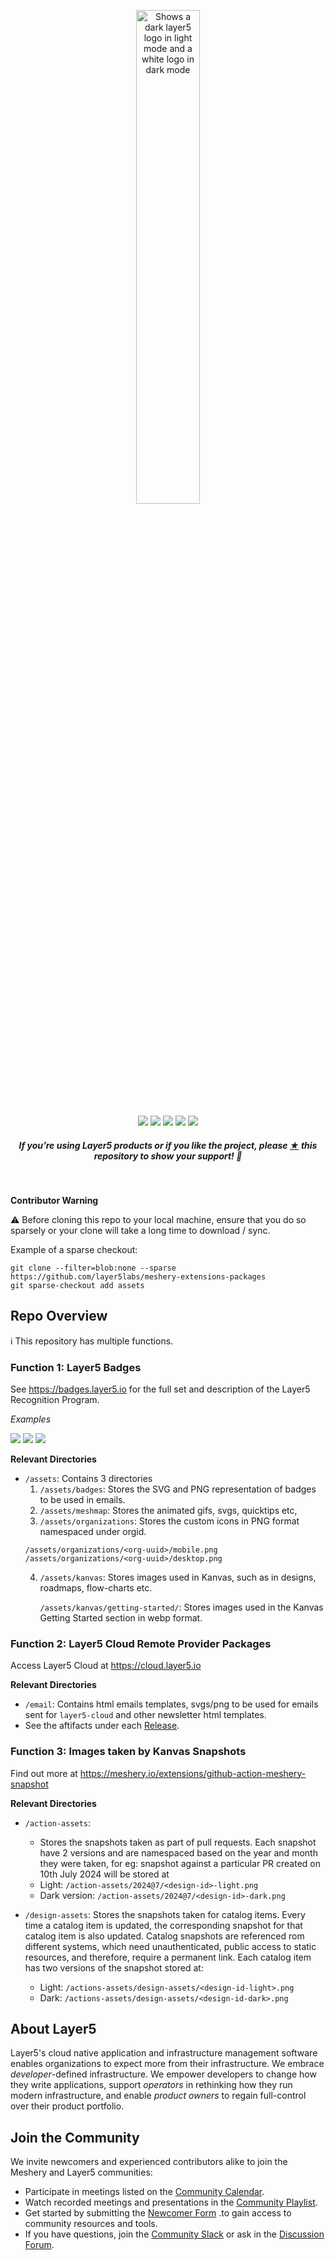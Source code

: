 <p style="text-align:center;" align="center">
      <picture align="center">
         <source media="(prefers-color-scheme: dark)" srcset="https://raw.githubusercontent.com/layer5labs/meshery-extensions-packages/master/.github/assets/images/layer5/layer5-light-no-trim.svg" />
         <source media="(prefers-color-scheme: light)" srcset="https://raw.githubusercontent.com/layer5labs/meshery-extensions-packages/master/.github/assets/images/layer5/layer5-no-trim.svg" />
         <img align="center" src="https://raw.githubusercontent.com/layer5labs/meshery-extensions-packages/master/.github/assets/images/layer5/layer5-no-trim.svg" alt="Shows a dark layer5 logo in light mode and a white logo in dark mode" width="45%"/>
      </picture>
</p>

<p align="center">
<a href="https://github.com/layer5io/layer5" alt="GitHub contributors">
<img src="https://img.shields.io/github/contributors/layer5io/layer5.svg" /></a>
<a href="https://github.com/issues?q=is%3Aopen+is%3Aissue+archived%3Afalse+(org%3Alayer5io+OR+org%3Ameshery+OR+org%3Alayer5labs+OR+org%3Aservice-mesh-performance+OR+org%3Aservice-mesh-patterns+OR+org%3Ameshery-extensions)+label%3A%22help+wanted%22" alt="Help wanted GitHub issues">
<img src="https://img.shields.io/github/issues/layer5io/layer5/help%20wanted.svg?color=%23DDDD00" /></a>
<a href="https://slack.layer5.io" alt="Slack">
<img src="https://img.shields.io/badge/Slack-@layer5.svg?logo=slack" /></a>
<a href="https://twitter.com/layer5" alt="Twitter Follow">
<img src="https://img.shields.io/twitter/follow/layer5.svg?label=Follow+Layer5&style=social" /></a>
<a href="https://github.com/layer5io/layer5" alt="License">
<img src="https://img.shields.io/github/license/layer5io/layer5.svg" /></a>
</p>

<h5><p align="center"><i>If you’re using Layer5 products or if you like the project, please <a href="https://github.com/layer5io/layer5/stargazers">★</a> this repository to show your support! 🤩</i></p></h5>

<br />

**Contributor Warning**

⚠️ Before cloning this repo to your local machine, ensure that you do so sparsely or your clone will take a long time to download / sync.

Example of a sparse checkout:
```
git clone --filter=blob:none --sparse https://github.com/layer5labs/meshery-extensions-packages
git sparse-checkout add assets
```


## Repo Overview

ℹ️ This repository has multiple functions.

### Function 1: Layer5 Badges

See https://badges.layer5.io for the full set and description of the Layer5 Recognition Program.

*Examples*

[![](https://raw.githubusercontent.com/layer5labs/meshery-extensions-packages/master/assets/badges/meshmap/meshmap.svg)](https://cloud.layer5.io/user/090e7114-509a-4046-81f1-9c5fb8daf724?tab=badges) [![](https://raw.githubusercontent.com/layer5labs/meshery-extensions-packages/master/assets/badges/meshery-operator/meshery-operator.svg)](https://cloud.layer5.io/user/090e7114-509a-4046-81f1-9c5fb8daf724?tab=badges) [![](https://raw.githubusercontent.com/layer5labs/meshery-extensions-packages/master/assets/badges/docker-extension/docker-extension.svg)](https://cloud.layer5.io/user/090e7114-509a-4046-81f1-9c5fb8daf724?tab=badges)
<!---

![](https://raw.githubusercontent.com/layer5labs/meshery-extensions-packages/master/assets/badges/first-share/first-share.svg)
![](https://raw.githubusercontent.com/layer5labs/meshery-extensions-packages/master/assets/badges/first-log-streaming-session/first-log-streaming-session.svg)
 [![](https://raw.githubusercontent.com/layer5labs/meshery-extensions-packages/master/assets/badges/bring-a-buddy/bring-a-buddy.svg)](https://cloud.layer5.io/user/090e7114-509a-4046-81f1-9c5fb8daf724?tab=badges) 
[![](https://raw.githubusercontent.com/layer5labs/meshery-extensions-packages/master/assets/badges/first-application/first-application.svg)](https://cloud.layer5.io/user/090e7114-509a-4046-81f1-9c5fb8daf724?tab=badges) 
-->

**Relevant Directories**

- `/assets`: Contains 3 directories
    1. `/assets/badges`: Stores the SVG and PNG representation of badges to be used in emails.
    1. `/assets/meshmap`: Stores the animated gifs, svgs, quicktips etc,
    1. `/assets/organizations`: Stores the custom icons in PNG format namespaced under orgid.
    ```
    /assets/organizations/<org-uuid>/mobile.png
    /assets/organizations/<org-uuid>/desktop.png
    ```
    4. `/assets/kanvas`: Stores images used in Kanvas, such as in designs, roadmaps, flow-charts etc.

        `/assets/kanvas/getting-started/`: Stores images used in the Kanvas Getting Started section in webp format.
    

### Function 2: Layer5 Cloud Remote Provider Packages
Access Layer5 Cloud at https://cloud.layer5.io 

**Relevant Directories**
- `/email`: Contains html emails templates, svgs/png to be used for emails sent for `layer5-cloud` and other newsletter html templates.
- See the aftifacts under each [Release](https://github.com/layer5labs/meshery-extensions-packages/releases).

### Function 3: Images taken by Kanvas Snapshots
Find out more at https://meshery.io/extensions/github-action-meshery-snapshot

**Relevant Directories**
- `/action-assets`: 
    - Stores the snapshots taken as part of pull requests. Each snapshot have 2 versions and are namespaced based on the year and month they were taken, for eg: snapshot against a particular PR created on 10th July 2024 will be stored at
    - Light: `/action-assets/2024@7/<design-id>-light.png` 
    - Dark version: `/action-assets/2024@7/<design-id>-dark.png`

- `/design-assets`: Stores the snapshots taken for catalog items. Every time a catalog item is updated, the corresponding snapshot for that catalog item is also updated. Catalog snapshots are referenced rom different systems, which need unauthenticated, public access to static resources, and therefore, require a permanent link. Each catalog item has two versions of the snapshot stored at:
    - Light: `/actions-assets/design-assets/<design-id-light>.png`
    - Dark: `/actions-assets/design-assets/<design-id-dark>.png`


## About Layer5

Layer5's cloud native application and infrastructure management software enables organizations to expect more from their infrastructure. We embrace _developer_-defined infrastructure. We empower developers to change how they write applications, support _operators_ in rethinking how they run modern infrastructure, and enable _product owners_ to regain full-control over their product portfolio.


## Join the Community
We invite newcomers and experienced contributors alike to join the Meshery and Layer5 communities:
- Participate in meetings listed on the [Community Calendar](https://meet.layer5.io).
- Watch recorded meetings and presentations in the [Community Playlist](https://www.youtube.com/playlist?list=PL3A-A6hPO2IMPPqVjuzgqNU5xwnFFn3n0).
- Get started by submitting the [Newcomer Form](https://layer5.io/newcomer) .to gain access to community resources and tools.
- If you have questions, join the [Community Slack](https://slack.layer5.io) or ask in the [Discussion Forum](https://discuss.layer5.io/).
